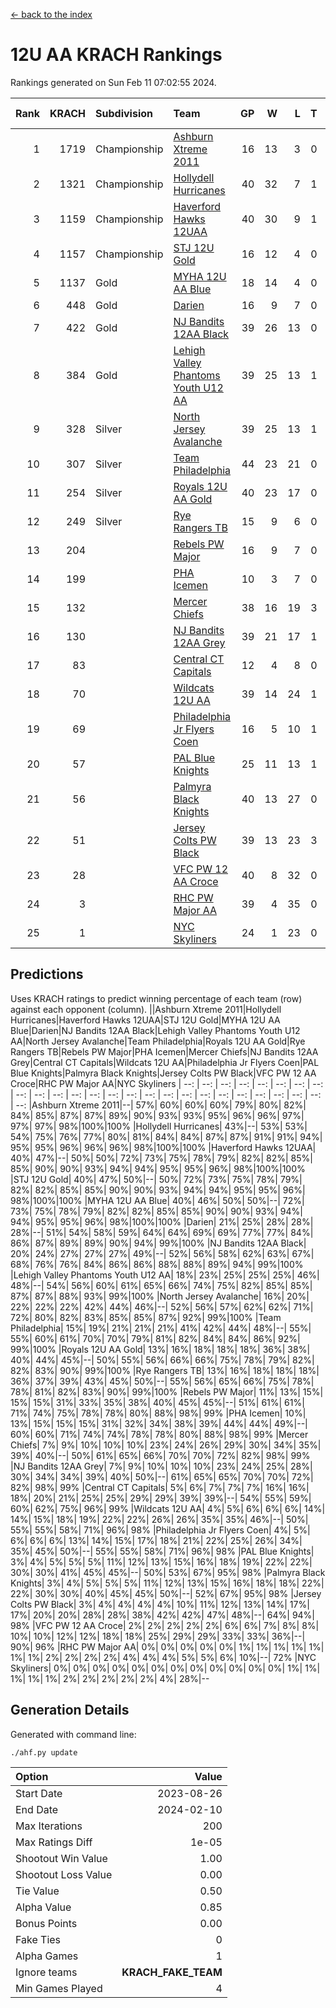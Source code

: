 [<- back to the index](readme.md)
# 12U AA KRACH Rankings
Rankings generated on Sun Feb 11 07:02:55 2024.

Rank|KRACH|Subdivision|Team|GP|W|L|T|OTW|OTL|SoS|Exp Wins|Win Diff
---:|---:|:---|:---|---:|---:|---:|---:|---:|---:|---:|---:|---:
1|1719|Championship|[Ashburn Xtreme 2011](https://gamesheetstats.com/seasons/3659/teams/141121/schedule)|16|13|3|0|1|0|472|13.8|-0.0
2|1321|Championship|[Hollydell Hurricanes](https://gamesheetstats.com/seasons/3659/teams/141133/schedule)|40|32|7|1|4|0|406|33.3|-0.0
3|1159|Championship|[Haverford Hawks 12UAA](https://gamesheetstats.com/seasons/3659/teams/141127/schedule)|40|30|9|1|2|3|488|31.3|-0.0
4|1157|Championship|[STJ 12U Gold](https://gamesheetstats.com/seasons/3659/teams/141122/schedule)|16|12|4|0|1|0|491|12.8|-0.0
5|1137|Gold|[MYHA 12U AA Blue](https://gamesheetstats.com/seasons/3659/teams/141123/schedule)|18|14|4|0|1|1|396|14.8|-0.0
6|448|Gold|[Darien](https://gamesheetstats.com/seasons/3659/teams/141125/schedule)|16|9|7|0|1|1|490|9.9|0.0
7|422|Gold|[NJ Bandits 12AA Black](https://gamesheetstats.com/seasons/3659/teams/141126/schedule)|39|26|13|0|0|2|387|26.9|0.0
8|384|Gold|[Lehigh Valley Phantoms Youth U12 AA](https://gamesheetstats.com/seasons/3659/teams/141129/schedule)|39|25|13|1|0|1|381|26.3|-0.0
9|328|Silver|[North Jersey Avalanche](https://gamesheetstats.com/seasons/3659/teams/141137/schedule)|39|25|13|1|2|2|260|26.4|0.0
10|307|Silver|[Team Philadelphia](https://gamesheetstats.com/seasons/3659/teams/141128/schedule)|44|23|21|0|3|4|525|23.8|-0.0
11|254|Silver|[Royals 12U AA Gold](https://gamesheetstats.com/seasons/3659/teams/141142/schedule)|40|23|17|0|3|1|367|23.9|0.0
12|249|Silver|[Rye Rangers TB](https://gamesheetstats.com/seasons/3659/teams/141140/schedule)|15|9|6|0|1|1|233|9.9|0.0
13|204||[Rebels PW Major](https://gamesheetstats.com/seasons/3659/teams/141138/schedule)|16|9|7|0|1|0|204|9.9|0.0
14|199||[PHA Icemen](https://gamesheetstats.com/seasons/3659/teams/141145/schedule)|10|3|7|0|0|0|703|3.8|-0.0
15|132||[Mercer Chiefs](https://gamesheetstats.com/seasons/3659/teams/141135/schedule)|38|16|19|3|3|3|342|18.4|0.0
16|130||[NJ Bandits 12AA Grey](https://gamesheetstats.com/seasons/3659/teams/141134/schedule)|39|21|17|1|2|2|222|22.4|0.0
17|83||[Central CT Capitals](https://gamesheetstats.com/seasons/3659/teams/141124/schedule)|12|4|8|0|0|2|343|4.9|0.0
18|70||[Wildcats 12U AA](https://gamesheetstats.com/seasons/3659/teams/141136/schedule)|39|14|24|1|0|0|312|15.4|0.0
19|69||[Philadelphia Jr Flyers Coen](https://gamesheetstats.com/seasons/3659/teams/141143/schedule)|16|5|10|1|0|0|389|6.4|0.0
20|57||[PAL Blue Knights](https://gamesheetstats.com/seasons/3659/teams/141139/schedule)|25|11|13|1|0|1|136|12.4|0.0
21|56||[Palmyra Black Knights](https://gamesheetstats.com/seasons/3659/teams/141130/schedule)|40|13|27|0|2|1|448|13.9|0.0
22|51||[Jersey Colts PW Black](https://gamesheetstats.com/seasons/3659/teams/141141/schedule)|39|13|23|3|1|1|199|15.4|0.0
23|28||[VFC PW 12 AA Croce](https://gamesheetstats.com/seasons/3659/teams/141131/schedule)|40|8|32|0|1|2|511|8.9|0.0
24|3||[RHC PW Major AA](https://gamesheetstats.com/seasons/3659/teams/141132/schedule)|39|4|35|0|0|1|221|4.9|0.0
25|1||[NYC Skyliners](https://gamesheetstats.com/seasons/3659/teams/141144/schedule)|24|1|23|0|0|0|117|1.9|0.0

## Predictions
Uses KRACH ratings to predict winning percentage of each team (row) against each opponent (column).
||Ashburn Xtreme 2011|Hollydell Hurricanes|Haverford Hawks 12UAA|STJ 12U Gold|MYHA 12U AA Blue|Darien|NJ Bandits 12AA Black|Lehigh Valley Phantoms Youth U12 AA|North Jersey Avalanche|Team Philadelphia|Royals 12U AA Gold|Rye Rangers TB|Rebels PW Major|PHA Icemen|Mercer Chiefs|NJ Bandits 12AA Grey|Central CT Capitals|Wildcats 12U AA|Philadelphia Jr Flyers Coen|PAL Blue Knights|Palmyra Black Knights|Jersey Colts PW Black|VFC PW 12 AA Croce|RHC PW Major AA|NYC Skyliners
| --: | --: | --: | --: | --: | --: | --: | --: | --: | --: | --: | --: | --: | --: | --: | --: | --: | --: | --: | --: | --: | --: | --: | --: | --: | --: 
|Ashburn Xtreme 2011|--| 57%| 60%| 60%| 60%| 79%| 80%| 82%| 84%| 85%| 87%| 87%| 89%| 90%| 93%| 93%| 95%| 96%| 96%| 97%| 97%| 97%| 98%|100%|100%
|Hollydell Hurricanes| 43%|--| 53%| 53%| 54%| 75%| 76%| 77%| 80%| 81%| 84%| 84%| 87%| 87%| 91%| 91%| 94%| 95%| 95%| 96%| 96%| 96%| 98%|100%|100%
|Haverford Hawks 12UAA| 40%| 47%|--| 50%| 50%| 72%| 73%| 75%| 78%| 79%| 82%| 82%| 85%| 85%| 90%| 90%| 93%| 94%| 94%| 95%| 95%| 96%| 98%|100%|100%
|STJ 12U Gold| 40%| 47%| 50%|--| 50%| 72%| 73%| 75%| 78%| 79%| 82%| 82%| 85%| 85%| 90%| 90%| 93%| 94%| 94%| 95%| 95%| 96%| 98%|100%|100%
|MYHA 12U AA Blue| 40%| 46%| 50%| 50%|--| 72%| 73%| 75%| 78%| 79%| 82%| 82%| 85%| 85%| 90%| 90%| 93%| 94%| 94%| 95%| 95%| 96%| 98%|100%|100%
|Darien| 21%| 25%| 28%| 28%| 28%|--| 51%| 54%| 58%| 59%| 64%| 64%| 69%| 69%| 77%| 77%| 84%| 86%| 87%| 89%| 89%| 90%| 94%| 99%|100%
|NJ Bandits 12AA Black| 20%| 24%| 27%| 27%| 27%| 49%|--| 52%| 56%| 58%| 62%| 63%| 67%| 68%| 76%| 76%| 84%| 86%| 86%| 88%| 88%| 89%| 94%| 99%|100%
|Lehigh Valley Phantoms Youth U12 AA| 18%| 23%| 25%| 25%| 25%| 46%| 48%|--| 54%| 56%| 60%| 61%| 65%| 66%| 74%| 75%| 82%| 85%| 85%| 87%| 87%| 88%| 93%| 99%|100%
|North Jersey Avalanche| 16%| 20%| 22%| 22%| 22%| 42%| 44%| 46%|--| 52%| 56%| 57%| 62%| 62%| 71%| 72%| 80%| 82%| 83%| 85%| 85%| 87%| 92%| 99%|100%
|Team Philadelphia| 15%| 19%| 21%| 21%| 21%| 41%| 42%| 44%| 48%|--| 55%| 55%| 60%| 61%| 70%| 70%| 79%| 81%| 82%| 84%| 84%| 86%| 92%| 99%|100%
|Royals 12U AA Gold| 13%| 16%| 18%| 18%| 18%| 36%| 38%| 40%| 44%| 45%|--| 50%| 55%| 56%| 66%| 66%| 75%| 78%| 79%| 82%| 82%| 83%| 90%| 99%|100%
|Rye Rangers TB| 13%| 16%| 18%| 18%| 18%| 36%| 37%| 39%| 43%| 45%| 50%|--| 55%| 56%| 65%| 66%| 75%| 78%| 78%| 81%| 82%| 83%| 90%| 99%|100%
|Rebels PW Major| 11%| 13%| 15%| 15%| 15%| 31%| 33%| 35%| 38%| 40%| 45%| 45%|--| 51%| 61%| 61%| 71%| 74%| 75%| 78%| 78%| 80%| 88%| 98%| 99%
|PHA Icemen| 10%| 13%| 15%| 15%| 15%| 31%| 32%| 34%| 38%| 39%| 44%| 44%| 49%|--| 60%| 60%| 71%| 74%| 74%| 78%| 78%| 80%| 88%| 98%| 99%
|Mercer Chiefs|  7%|  9%| 10%| 10%| 10%| 23%| 24%| 26%| 29%| 30%| 34%| 35%| 39%| 40%|--| 50%| 61%| 65%| 66%| 70%| 70%| 72%| 82%| 98%| 99%
|NJ Bandits 12AA Grey|  7%|  9%| 10%| 10%| 10%| 23%| 24%| 25%| 28%| 30%| 34%| 34%| 39%| 40%| 50%|--| 61%| 65%| 65%| 70%| 70%| 72%| 82%| 98%| 99%
|Central CT Capitals|  5%|  6%|  7%|  7%|  7%| 16%| 16%| 18%| 20%| 21%| 25%| 25%| 29%| 29%| 39%| 39%|--| 54%| 55%| 59%| 60%| 62%| 75%| 96%| 99%
|Wildcats 12U AA|  4%|  5%|  6%|  6%|  6%| 14%| 14%| 15%| 18%| 19%| 22%| 22%| 26%| 26%| 35%| 35%| 46%|--| 50%| 55%| 55%| 58%| 71%| 96%| 98%
|Philadelphia Jr Flyers Coen|  4%|  5%|  6%|  6%|  6%| 13%| 14%| 15%| 17%| 18%| 21%| 22%| 25%| 26%| 34%| 35%| 45%| 50%|--| 55%| 55%| 58%| 71%| 96%| 98%
|PAL Blue Knights|  3%|  4%|  5%|  5%|  5%| 11%| 12%| 13%| 15%| 16%| 18%| 19%| 22%| 22%| 30%| 30%| 41%| 45%| 45%|--| 50%| 53%| 67%| 95%| 98%
|Palmyra Black Knights|  3%|  4%|  5%|  5%|  5%| 11%| 12%| 13%| 15%| 16%| 18%| 18%| 22%| 22%| 30%| 30%| 40%| 45%| 45%| 50%|--| 52%| 67%| 95%| 98%
|Jersey Colts PW Black|  3%|  4%|  4%|  4%|  4%| 10%| 11%| 12%| 13%| 14%| 17%| 17%| 20%| 20%| 28%| 28%| 38%| 42%| 42%| 47%| 48%|--| 64%| 94%| 98%
|VFC PW 12 AA Croce|  2%|  2%|  2%|  2%|  2%|  6%|  6%|  7%|  8%|  8%| 10%| 10%| 12%| 12%| 18%| 18%| 25%| 29%| 29%| 33%| 33%| 36%|--| 90%| 96%
|RHC PW Major AA|  0%|  0%|  0%|  0%|  0%|  1%|  1%|  1%|  1%|  1%|  1%|  1%|  2%|  2%|  2%|  2%|  4%|  4%|  4%|  5%|  5%|  6%| 10%|--| 72%
|NYC Skyliners|  0%|  0%|  0%|  0%|  0%|  0%|  0%|  0%|  0%|  0%|  0%|  0%|  1%|  1%|  1%|  1%|  1%|  2%|  2%|  2%|  2%|  2%|  4%| 28%|--

## Generation Details

Generated with command line:
```
./ahf.py update
```

| Option | Value |
| :----- | ----: |
| Start Date | 2023-08-26 |
| End Date | 2024-02-10 |
| Max Iterations | 200 |
| Max Ratings Diff | 1e-05 |
| Shootout Win Value | 1.00 |
| Shootout Loss Value | 0.00 |
| Tie Value | 0.50 |
| Alpha Value | 0.85 |
| Bonus Points | 0.00 |
| Fake Ties | 0 |
| Alpha Games | 1 |
| Ignore teams | __KRACH_FAKE_TEAM__ |
| Min Games Played | 4 |

